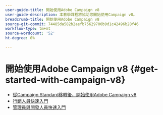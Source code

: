 ```yaml
---
user-guide-title: 開始使用Adobe Campaign v8
user-guide-description: 本教學課程將協助您開始使用Campaign v8。
breadcrumb-title: 開始使用Adobe Campaign v8
source-git-commit: 74485da582b2aefb75629700b9d1c42496b28f46
workflow-type: tm+mt
source-wordcount: '52'
ht-degree: 0%

---
```



# 開始使用Adobe Campaign v8 {#get-started-with-campaign-v8}

+ [從Campaign Standard移轉後，開始使用Adobe Campaign v8](/help/tutorial-get-started-with-acv8-migrating-from-acs/overview.md)
+ [行銷人員快速入門](/help/tutorial-get-started-with-acv8-migrating-from-acs/get-started-for-marketers.md)
+ [管理員與開發人員快速入門](/help/tutorial-get-started-with-acv8-migrating-from-acs/get-started-for-administrators-developers.md)
